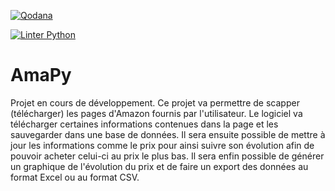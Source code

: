 [![Qodana](https://github.com/Sebastux/AmaPy/actions/workflows/code_quality.yml/badge.svg?branch=develop&event=push)](https://github.com/Sebastux/AmaPy/actions/workflows/code_quality.yml)

[![Linter Python](https://github.com/Sebastux/AmaPy/actions/workflows/LinterPython.yml/badge.svg?branch=develop&event=push)](https://github.com/Sebastux/AmaPy/actions/workflows/LinterPython.yml)

# AmaPy
Projet en cours de développement.
Ce projet va permettre de scapper (télécharger) les pages d'Amazon fournis par l'utilisateur.
Le logiciel va télécharger certaines informations contenues dans la page et les sauvegarder dans une base de données.
Il sera ensuite possible de mettre à jour les informations comme le prix pour ainsi suivre son évolution afin de 
pouvoir acheter celui-ci au prix le plus bas.
Il sera enfin possible de générer un graphique de l'évolution du prix et de faire un export des données au format Excel
ou au format CSV.